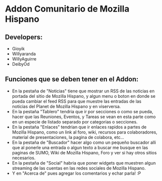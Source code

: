 Addon Comunitario de Mozilla Hispano
====================================

Developers: 
-----------
* Gioyik 
* Willyaranda
* WillyAguirre
* DeibyOd

Funciones que se deben tener en el Addon:
--------------------

* En la pestaña de "Noticias" tiene que mostrar un RSS de las noticias en portada del sitio de Mozilla Hispano, y algun menu o boton en donde se pueda cambiar el feed RSS para que muestre las entradas de las noticias del Planet de Mozilla Hispano y en viserversa.
* En la pestaña "Tablero" tendria que ir por secciones o como se pueda, hacer que las Reuniones, Eventos, y Tareas se vean en esta parte como en un especie de listado separado por categorias o secciones.
* En la pestaña "Enlaces" tendrian que ir enlaces rapidos a partes de Mozilla Hispano, como un link al foro, wiki, recursos para colaboradores, material de presentaciones, la pagina de colabora, etc...
* En la pestaña de "Buscador" hacer algo como un pequeño buscador alli que al ponerle una entrada o algun texto a buscar me busque en las paginas de SUMO, Wiki de Mozilla Hispano, Foro y ver si hay otros sitios necesarios.
* En la pestaña de "Social" habria que poner widgets que muestren algun streaming de las cuentas en las redes sociales de Mozilla Hispano.
* Y en "Acerca de" pues agregar los comentarios y echar parla! :P

